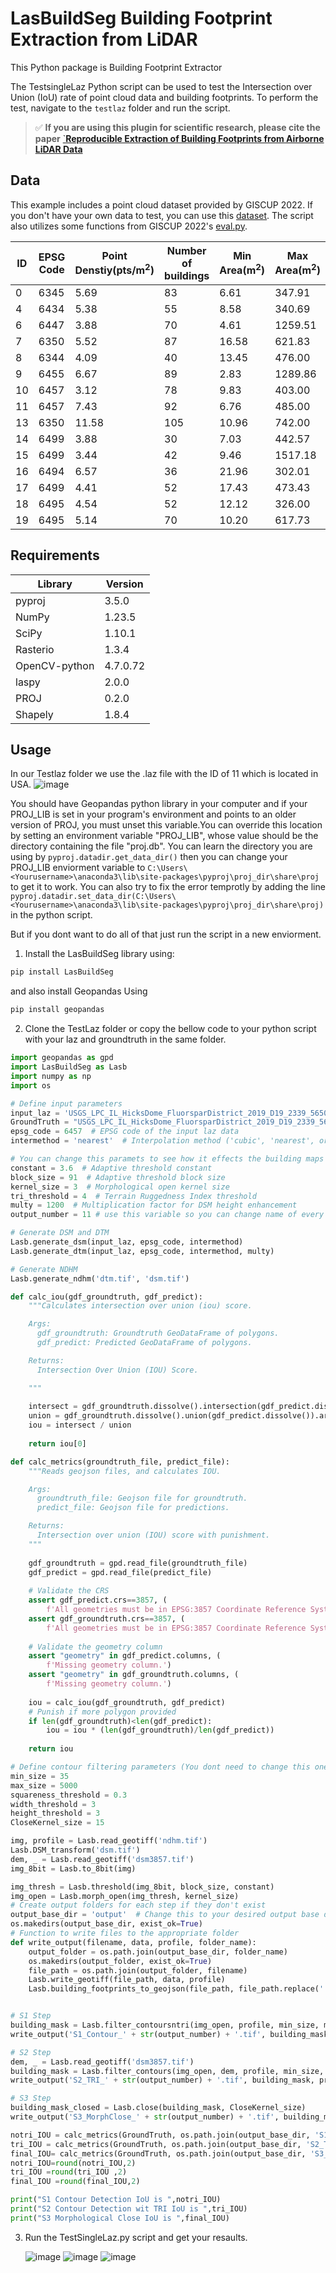 # LasBuildSeg Building Footprint Extraction from LiDAR

This Python package is Building Footprint Extractor

The TestsingleLaz Python script can be used to test the Intersection over Union (IoU) rate of point cloud data and building footprints. To perform the test, navigate to the `testlaz` folder and run the script.

>:white_check_mark: **If you are using this plugin for scientific research, please cite the paper** <a href=https://dl.acm.org/doi/10.1145/3589132.3625574>`<b>Reproducible Extraction of Building Footprints from Airborne LiDAR Data</b></a>

## Data
This example includes a point cloud dataset provided by GISCUP 2022. If you don't have your own data to test, you can use this [dataset](https://sigspatial2022.sigspatial.org/giscup/download.html). The script also utilizes some functions from GISCUP 2022's [eval.py](https://sigspatial2022.sigspatial.org/giscup/submit.html).


| ID| EPSG Code | Point Denstiy(pts/m$`^2`$) | Number of buildings | Min Area(m$`^2`$) | Max Area(m$`^2`$) |
|---------|---------|---------|---------|---------|---------|
| 0 | 6345| 5.69| 83| 6.61| 347.91 |
| 4 | 6434| 5.38 | 55 | 8.58 | 340.69|
| 6 | 6447| 3.88| 70| 4.61| 1259.51 |
| 7  | 6350| 5.52 |87 | 16.58 | 621.83|
| 8| 6344 | 4.09| 40|13.45 | 476.00 |
| 9 | 6455 | 6.67 | 89 | 2.83 | 1289.86 |
| 10| 6457 | 3.12 |78| 9.83| 403.00 |
| 11 | 6457 | 7.43 | 92 | 6.76 | 485.00 |
| 13| 6350 | 11.58| 105| 10.96 | 742.00 |
| 14| 6499| 3.88 | 30 | 7.03 | 442.57 |
| 15 | 6499 | 3.44 | 42| 9.46 | 1517.18 |
| 16 |6494| 6.57| 36 | 21.96| 302.01 |
| 17 | 6499| 4.41 | 52 | 17.43 | 473.43 |
| 18| 6495 | 4.54| 52| 12.12| 326.00 |
| 19 | 6495| 5.14 | 70 | 10.20 | 617.73 | 

## Requirements

| Library  | Version |
| ------------- | ------------- | 
| pyproj  | 3.5.0  | 
| NumPy  | 1.23.5  |
| SciPy  | 1.10.1 | 
| Rasterio  | 1.3.4  |
| OpenCV-python  | 4.7.0.72  | 
| laspy  | 2.0.0  |
| PROJ  | 0.2.0 | 
| Shapely  | 1.8.4 |

## Usage

In our Testlaz folder we use the .laz file with the ID of 11 which is located in USA.
![image](https://github.com/MertcanErdem/LasBuildSeg/assets/92017528/cd70bd3c-f140-4940-b2cf-b443b75405ca)



You should have Geopandas python library in your computer and  if your PROJ_LIB is set in your program's environment and points to an older version of PROJ, you must unset this variable.You can override this location by setting an environment variable "PROJ_LIB", whose value should be the directory containing the file "proj.db". You can learn the directory you are using by ``pyproj.datadir.get_data_dir()`` then you can change your PROJ_LIB enviorment variable to `C:\Users\<Yourusername>\anaconda3\lib\site-packages\pyproj\proj_dir\share\proj` to get it to work. You can also try to fix the error temprotly by adding the line ``pyproj.datadir.set_data_dir(C:\Users\<Yourusername>\anaconda3\lib\site-packages\pyproj\proj_dir\share\proj)`` in the python script.

But if you dont want to do all of that just run the script in a new enviorment.

1. Install the LasBuildSeg library using:
```bash
pip install LasBuildSeg
```
and also install Geopandas Using
```bash
pip install geopandas
```

2. Clone the TestLaz folder or copy the bellow code to your python script with your laz and groundtruth in the same folder.
```python
import geopandas as gpd
import LasBuildSeg as Lasb
import numpy as np
import os

# Define input parameters
input_laz = 'USGS_LPC_IL_HicksDome_FluorsparDistrict_2019_D19_2339_5650.laz'  # Path to the input laz/las data file
GroundTruth = "USGS_LPC_IL_HicksDome_FluorsparDistrict_2019_D19_2339_5650_gt_buildings.geojson"  # Path to Your Ground Truth
epsg_code = 6457  # EPSG code of the input laz data
intermethod = 'nearest'  # Interpolation method ('cubic', 'nearest', or 'linear')

# You can change this paramets to see how it effects the building maps
constant = 3.6  # Adaptive threshold constant
block_size = 91  # Adaptive threshold block size
kernel_size = 3  # Morphological open kernel size
tri_threshold = 4  # Terrain Ruggedness Index threshold
multy = 1200  # Multiplication factor for DSM height enhancement
output_number = 11 # use this variable so you can change name of every output you get automaticly

# Generate DSM and DTM
Lasb.generate_dsm(input_laz, epsg_code, intermethod)
Lasb.generate_dtm(input_laz, epsg_code, intermethod, multy)

# Generate NDHM
Lasb.generate_ndhm('dtm.tif', 'dsm.tif')

def calc_iou(gdf_groundtruth, gdf_predict):
    """Calculates intersection over union (iou) score.

    Args:
      gdf_groundtruth: Groundtruth GeoDataFrame of polygons.
      gdf_predict: Predicted GeoDataFrame of polygons.

    Returns:
      Intersection Over Union (IOU) Score.

    """
    
    intersect = gdf_groundtruth.dissolve().intersection(gdf_predict.dissolve()).area
    union = gdf_groundtruth.dissolve().union(gdf_predict.dissolve()).area
    iou = intersect / union
    
    return iou[0]

def calc_metrics(groundtruth_file, predict_file):
    """Reads geojson files, and calculates IOU.

    Args:
      groundtruth_file: Geojson file for groundtruth.
      predict_file: Geojson file for predictions.

    Returns:
      Intersection over union (IOU) score with punishment.
    """
    
    gdf_groundtruth = gpd.read_file(groundtruth_file)
    gdf_predict = gpd.read_file(predict_file)
    
    # Validate the CRS
    assert gdf_predict.crs==3857, (
        f'All geometries must be in EPSG:3857 Coordinate Reference System.')
    assert gdf_groundtruth.crs==3857, (
        f'All geometries must be in EPSG:3857 Coordinate Reference System.')
    
    # Validate the geometry column
    assert "geometry" in gdf_predict.columns, (
        f'Missing geometry column.')
    assert "geometry" in gdf_groundtruth.columns, (
        f'Missing geometry column.')
    
    iou = calc_iou(gdf_groundtruth, gdf_predict)
    # Punish if more polygon provided 
    if len(gdf_groundtruth)<len(gdf_predict):
        iou = iou * (len(gdf_groundtruth)/len(gdf_predict))
    
    return iou

# Define contour filtering parameters (You dont need to change this ones)
min_size = 35
max_size = 5000
squareness_threshold = 0.3
width_threshold = 3
height_threshold = 3
CloseKernel_size = 15

img, profile = Lasb.read_geotiff('ndhm.tif')
Lasb.DSM_transform('dsm.tif')
dem, _ = Lasb.read_geotiff('dsm3857.tif')
img_8bit = Lasb.to_8bit(img)

img_thresh = Lasb.threshold(img_8bit, block_size, constant)
img_open = Lasb.morph_open(img_thresh, kernel_size)
# Create output folders for each step if they don't exist
output_base_dir = 'output'  # Change this to your desired output base directory
os.makedirs(output_base_dir, exist_ok=True)
# Function to write files to the appropriate folder
def write_output(filename, data, profile, folder_name):
    output_folder = os.path.join(output_base_dir, folder_name)
    os.makedirs(output_folder, exist_ok=True)
    file_path = os.path.join(output_folder, filename)
    Lasb.write_geotiff(file_path, data, profile)
    Lasb.building_footprints_to_geojson(file_path, file_path.replace('.tif', '.geojson'))


# S1 Step
building_mask = Lasb.filter_contoursntri(img_open, profile, min_size, max_size, squareness_threshold, width_threshold, height_threshold)
write_output('S1_Contour_' + str(output_number) + '.tif', building_mask, profile, 'S1_Contour')

# S2 Step
dem, _ = Lasb.read_geotiff('dsm3857.tif')
building_mask = Lasb.filter_contours(img_open, dem, profile, min_size, max_size, squareness_threshold, width_threshold, height_threshold, tri_threshold)
write_output('S2_TRI_' + str(output_number) + '.tif', building_mask, profile, 'S2_TRI')

# S3 Step
building_mask_closed = Lasb.close(building_mask, CloseKernel_size)
write_output('S3_MorphClose_' + str(output_number) + '.tif', building_mask_closed, profile, 'S3_MorphClose')

notri_IOU = calc_metrics(GroundTruth, os.path.join(output_base_dir, 'S1_Contour', 'S1_Contour_' + str(output_number) + '.geojson'))
tri_IOU = calc_metrics(GroundTruth, os.path.join(output_base_dir, 'S2_TRI', 'S2_TRI_' + str(output_number) + '.geojson'))
final_IOU= calc_metrics(GroundTruth, os.path.join(output_base_dir, 'S3_MorphClose', 'S3_MorphClose_' + str(output_number) + '.geojson'))
notri_IOU=round(notri_IOU,2)
tri_IOU =round(tri_IOU ,2)
final_IOU =round(final_IOU,2)

print("S1 Contour Detection IoU is ",notri_IOU)
print("S2 Contour Detection wit TRI IoU is ",tri_IOU)
print("S3 Morphological Close IoU is ",final_IOU)
``` 

3. Run the TestSingleLaz.py script and get your resaults.
   
   ![image](https://github.com/MertcanErdem/LasBuildSeg/assets/92017528/4f73c48f-d77a-48f7-9b61-f5f69692d067)
   ![image](https://github.com/MertcanErdem/LasBuildSeg/assets/92017528/41c96aa0-32bb-4ddb-a535-8489747e8767)
   ![image](https://github.com/MertcanErdem/LasBuildSeg/assets/92017528/800c3f61-0f6b-43b3-9bde-fc5113dc844f)




